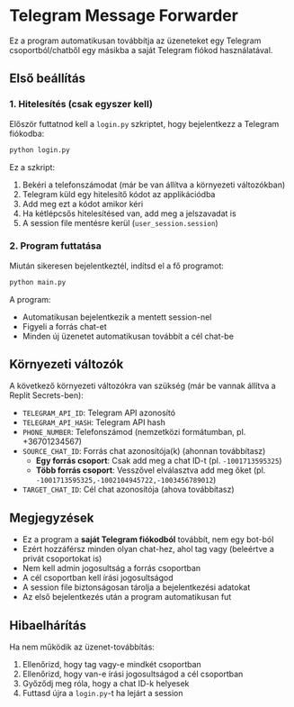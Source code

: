 # Telegram Message Forwarder

Ez a program automatikusan továbbítja az üzeneteket egy Telegram csoportból/chatből egy másikba a saját Telegram fiókod használatával.

## Első beállítás

### 1. Hitelesítés (csak egyszer kell)

Először futtatnod kell a `login.py` szkriptet, hogy bejelentkezz a Telegram fiókodba:

```bash
python login.py
```

Ez a szkript:
1. Bekéri a telefonszámodat (már be van állítva a környezeti változókban)
2. Telegram küld egy hitelesítő kódot az applikációdba
3. Add meg ezt a kódot amikor kéri
4. Ha kétlépcsős hitelesítésed van, add meg a jelszavadat is
5. A session file mentésre kerül (`user_session.session`)

### 2. Program futtatása

Miután sikeresen bejelentkeztél, indítsd el a fő programot:

```bash
python main.py
```

A program:
- Automatikusan bejelentkezik a mentett session-nel
- Figyeli a forrás chat-et
- Minden új üzenetet automatikusan továbbít a cél chat-be

## Környezeti változók

A következő környezeti változókra van szükség (már be vannak állítva a Replit Secrets-ben):

- `TELEGRAM_API_ID`: Telegram API azonosító
- `TELEGRAM_API_HASH`: Telegram API hash
- `PHONE_NUMBER`: Telefonszámod (nemzetközi formátumban, pl. +36701234567)
- `SOURCE_CHAT_ID`: Forrás chat azonosítója(k) (ahonnan továbbítasz)
  - **Egy forrás csoport**: Csak add meg a chat ID-t (pl. `-1001713595325`)
  - **Több forrás csoport**: Vesszővel elválasztva add meg őket (pl. `-1001713595325,-1002104945722,-1003456789012`)
- `TARGET_CHAT_ID`: Cél chat azonosítója (ahova továbbítasz)

## Megjegyzések

- Ez a program a **saját Telegram fiókodból** továbbít, nem egy bot-ból
- Ezért hozzáférsz minden olyan chat-hez, ahol tag vagy (beleértve a privát csoportokat is)
- Nem kell admin jogosultság a forrás csoportban
- A cél csoportban kell írási jogosultságod
- A session file biztonságosan tárolja a bejelentkezési adatokat
- Az első bejelentkezés után a program automatikusan fut

## Hibaelhárítás

Ha nem működik az üzenet-továbbítás:
1. Ellenőrizd, hogy tag vagy-e mindkét csoportban
2. Ellenőrizd, hogy van-e írási jogosultságod a cél csoportban
3. Győződj meg róla, hogy a chat ID-k helyesek
4. Futtasd újra a `login.py`-t ha lejárt a session
